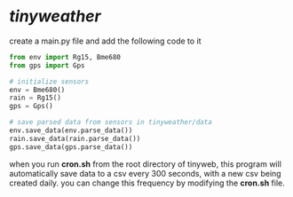 # ***tinyweather***

create a main.py file and add the following code to it

```python
from env import Rg15, Bme680
from gps import Gps

# initialize sensors
env = Bme680()
rain = Rg15()
gps = Gps()

# save parsed data from sensors in tinyweather/data
env.save_data(env.parse_data())
rain.save_data(rain.parse_data())
gps.save_data(gps.parse_data())
```

when you run **cron.sh** from the root directory of tinyweb, this program will automatically save data to a csv every 300 seconds, with a new csv being created daily. you can change this frequency by modifying the **cron.sh** file.
